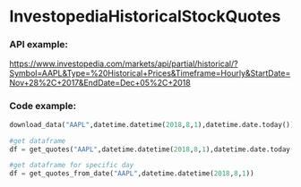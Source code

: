 # InvestopediaHistoricalStockQuotes

### API example:

https://www.investopedia.com/markets/api/partial/historical/?Symbol=AAPL&Type=%20Historical+Prices&Timeframe=Hourly&StartDate=Nov+28%2C+2017&EndDate=Dec+05%2C+2018

### Code example:
```py
download_data("AAPL",datetime.datetime(2018,8,1),datetime.date.today())
```

```py
#get dataframe
df = get_quotes("AAPL",datetime.datetime(2018,8,1),datetime.date.today())
```

```py
#get dataframe for specific day
df = get_quotes_from_date("AAPL",datetime.datetime(2018,8,1))
```
